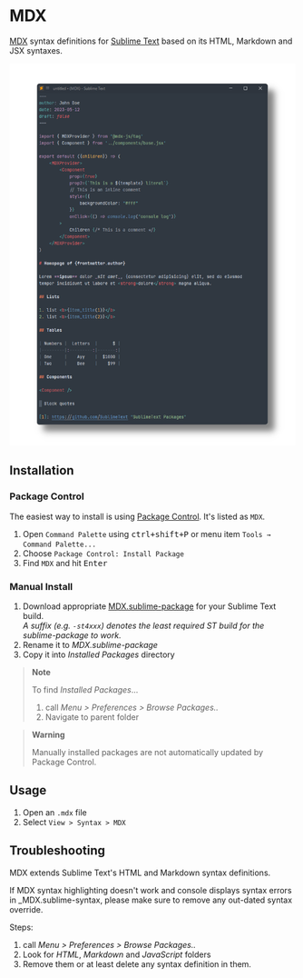 MDX
===

[MDX](https://github.com/mdx-js/mdx) syntax definitions for [Sublime Text](https://www.sublimetext.com) based on its HTML, Markdown and JSX syntaxes.

![](preview.png)
## Installation

### Package Control

The easiest way to install is using [Package Control](https://packagecontrol.io). It's listed as `MDX`.

1. Open `Command Palette` using <kbd>ctrl+shift+P</kbd> or menu item `Tools → Command Palette...`
2. Choose `Package Control: Install Package`
3. Find `MDX` and hit <kbd>Enter</kbd>

### Manual Install

1. Download appropriate [MDX.sublime-package](https://github.com/SublimeText/MDX/releases) for your Sublime Text build.  
   _A suffix (e.g. `-st4xxx`) denotes the least required ST build for the sublime-package to work._
2. Rename it to _MDX.sublime-package_
3. Copy it into _Installed Packages_ directory

> **Note**
>
> To find _Installed Packages_...
>
> 1. call _Menu > Preferences > Browse Packages.._
> 2. Navigate to parent folder

> **Warning**
>
> Manually installed packages are not automatically updated by Package Control.

## Usage

1. Open an `.mdx` file
2. Select `View > Syntax > MDX`

## Troubleshooting

MDX extends Sublime Text's HTML and Markdown syntax definitions.

If MDX syntax highlighting doesn't work and console displays syntax errors in _MDX.sublime-syntax, please make sure to remove any out-dated syntax override.

Steps:

1. call _Menu > Preferences > Browse Packages.._
2. Look for _HTML_, _Markdown_ and _JavaScript_ folders
3. Remove them or at least delete any syntax definition in them.
